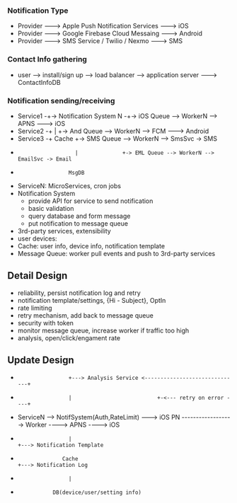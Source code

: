 ### Notification Type
- Provider ---> Apple Push Notification Services ---> iOS
- Provider ---> Google Firebase Cloud Messaing ---> Android
- Provider ---> SMS Service / Twilio / Nexmo ---> SMS

### Contact Info gathering
- user --> install/sign up --> load balancer --> application server ---> ContactInfoDB

### Notification sending/receiving
- Service1 -+-> Notification System N -+-> iOS Queue --> WorkerN --> APNS ---> iOS
- Service2 -+           |              +-> And Queue --> WorkerN --> FCM  ---> Android
- Service3 -+         Cache            +-> SMS Queue --> WorkerN --> SmsSvc -> SMS
-                       |              +-> EML Queue --> WorkerN --> EmailSvc -> Email
-                     MsgDB						
- ServiceN: MicroServices, cron jobs
- Notification System
	- provide API for service to send notification
	- basic validation
	- query database and form message
	- put notification to message queue	
- 3rd-party services, extensibility
- user devices:
- Cache: user info, device info, notification template
- Message Queue: worker pull events and push to 3rd-party services

## Detail Design
- reliability, persist notification log and retry
- notification template/settings, {Hi - Subject}, OptIn
- rate limiting
- retry mechanism, add back to message queue
- security with token
- monitor message queue, increase worker if traffic too high
- analysis, open/click/engament rate

## Update Design
-                     +---> Analysis Service <------------------------------+
-                     |                           +-<--- retry on error ----+
- ServiceN --> NotifSystem(Auth,RateLimit) ---> iOS PN ------------------> Worker ----> APNS ----> iOS
-                     |                                                     +---> Notification Template
-                   Cache                                                   +---> Notification Log
-                     |
-                DB(device/user/setting info) 
